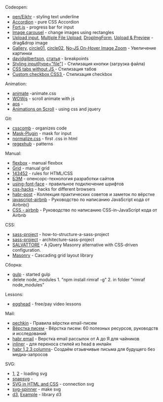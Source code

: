Codeopen:
* [pen/Eikhr](https://codepen.io/juanbrujo/pen/Eikhr) - styling text underline
* [Accordion](http://codepen.io/raubaca/pen/PZzpVe) - pure CSS Accordion
* [Fort.js](https://codepen.io/idris/pen/LydKi) - progress bar for input
* [Image carousel](https://codepen.io/sfi0zy/pen/OQOExE) - change images using rectangles
* [Upload input](http://codepen.io/aaronvanston/pen/yNYOXR), [Multiple File Upload](http://codepen.io/maheshambure21/pen/vKQQmz), [DropImgForm](http://codepen.io/curdwithraisins/pen/xZmxxW), [Upload & Preview](http://codepen.io/mattsince87/pen/yadZXv) - drag&drop image
* [Gallery](http://codepen.io/ArnoldsK/pen/EgVqyW), [circle01](http://codepen.io/suhajdab/pen/ceLdj), [circle02](http://codepen.io/vineethtr/pen/BydLor), [No-JS On-Hover Image Zoom](http://codepen.io/dgca/pen/JYQvbj) - Увеличение картинки 
* [davidgilbertson](http://codepen.io/davidgilbertson/pen/aBpJzO), [статья](http://css-live.ru/articles-css/pravilnye-kontrolnye-tochki-v-css.html) - breakpoints
* [Styling input[type="file"]](https://codepen.io/docode/pen/LGYqbE) - Стилизация кнопки (загрузка файла)
* [CSS tabs without JS ](https://codepen.io/docode/pen/eJORLE) - Стилизация табов
* [Custom checkbox CSS3 ](https://codepen.io/docode/pen/yYWENN) - Стилизация checkbox

Animation:
* [animate](https://daneden.github.io/animate.css/) -animate.css
* [WOWjs](http://mynameismatthieu.com/WOW/) - scroll animate with js
* [aos](https://github.com/michalsnik/aos) - <div data-aos="animation_name">
* [Animations on Scroll](http://codepen.io/SitePoint/pen/warKXE) - using css and jquery

Git:
* [csscomb](https://github.com/i-akhmadullin/brackets-csscomb) - organizes code
* [Mask-Plugin](https://igorescobar.github.io/jQuery-Mask-Plugin/) - mask for input
* [normalize.css](https://github.com/necolas/normalize.css/) - first .css in html
* [regexhub](https://projects.lukehaas.me/regexhub/) - patterns

Manual:
* [flexbox](http://frontender.info/a-guide-to-flexbox/) - manual flexbox
* [Grid](https://css-tricks.com/snippets/css/complete-guide-grid/) - manual grid
* [143452](https://habrahabr.ru/post/143452/) - rules for HTML/CSS 
* [БЭМ](https://tech.yandex.ru/bem/) - опенсорс-технология разработки сайтов 
* [using-font-face](https://css-tricks.com/snippets/css/using-font-face/) - правильное подключение шрифтов
* [css-hacks](http://www.fix-css.com/cheat-sheets/css-hacks/) - hacks for different browsers
* [habr-post](https://habrahabr.ru/post/273471/) - Коллекция практических советов и заметок по вёрстке
* [javascript-airbnb](https://github.com/leonidlebedev/javascript-airbnb) - Руководство по написанию JavaScript кода от Airbnb()
* [CSS - airbnb](https://github.com/leonidlebedev/javascript-airbnb/tree/master/css-in-javascript) - Руководство по написанию CSS-in-JavaScript кода от Airbnb

CSS:
* [sass-project](http://thesassway.com/beginner/how-to-structure-a-sass-project) - how-to-structure-a-sass-project
* [sass-project](https://www.sitepoint.com/architecture-sass-project/) - architecture-sass-project
* [SALVATTORE](https://salvattore.js.org/) - A jQuery Masonry alternative with CSS-driven configuration.
* [Masonry](https://masonry.desandro.com/) - Cascading grid layout library
    

Сборка:
* [gulp](https://github.com/gulpjs/gulp/blob/master/docs/getting-started.md) - started gulp
* delete node_modules 1. "npm install rimraf -g" 2. in folder "rimraf node_modules"

Lessons:
* [egghead](https://egghead.io/lessons) - free/pay video lessons

Mail:
* [pechkin](https://habrahabr.ru/company/pechkin/blog/255819/) - Правила вёрстки email-писем
* [Вёрстка писем](https://habrahabr.ru/company/pechkin/blog/273677/) - Вёрстка писем: 60 полезных ресурсов, руководств и исследований
* [habr email](https://habrahabr.ru/post/252279/) - Верстка email рассылок от А до Я для чайников 
* [inliner](https://inliner.cm/) - для переноса стилей из head в инлайн 
* [habr 1,2,3 columns](https://habrahabr.ru/post/259793/)- Создаём отзывчивые письма для будущего без медиа-запросов

SVG:
* [1](http://loading.io/), [2](https://codegeekz.com/best-css-svg-loaders-and-spinners/) - loading svg
* [snapsvg](http://snapsvg.io/demos/#game) - 
* [SVG in HTML and CSS](http://codepen.io/yoksel/pen/xDIiq) - connection svg 
* [svg-spinner](http://articles.dappergentlemen.com/2015/01/13/svg-spinner/) - make svg 
* [d3](https://github.com/d3/d3), [Example](https://github.com/Mingun/d3/wiki/RU-%D0%93%D0%B0%D0%BB%D0%B5%D1%80%D0%B5%D1%8F-%D0%BF%D1%80%D0%B8%D0%BC%D0%B5%D1%80%D0%BE%D0%B2) - library d3
